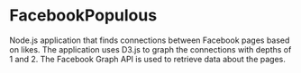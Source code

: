 # FacebookPopulous

Node.js application that finds connections between Facebook pages based on likes. The application uses D3.js
to graph the connections with depths of 1 and 2. The Facebook Graph API is used to retrieve data about the pages.
